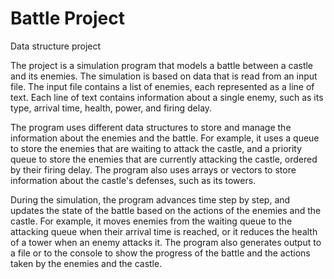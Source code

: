 # Battle Project
Data structure project 

The project is a simulation program that models a battle between a castle and its enemies. The simulation is based on data that is read from an input file. The input file contains a list of enemies, each represented as a line of text. Each line of text contains information about a single enemy, such as its type, arrival time, health, power, and firing delay.

The program uses different data structures to store and manage the information about the enemies and the battle. For example, it uses a queue to store the enemies that are waiting to attack the castle, and a priority queue to store the enemies that are currently attacking the castle, ordered by their firing delay. The program  also uses arrays or vectors to store information about the castle's defenses, such as its towers.

During the simulation, the program advances time step by step, and updates the state of the battle based on the actions of the enemies and the castle. For example, it moves enemies from the waiting queue to the attacking queue when their arrival time is reached, or it reduces the health of a tower when an enemy attacks it. The program also generates output to a file or to the console to show the progress of the battle and the actions taken by the enemies and the castle.


